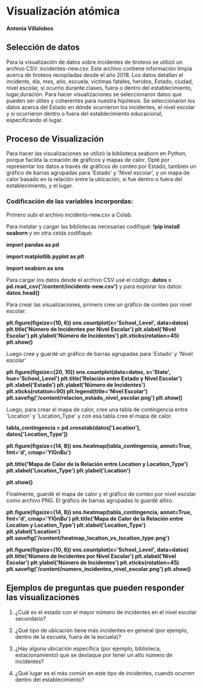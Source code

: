 # Visualización atómica
#### Antonia Villalobos

## Selección de datos
Para la visualización de datos sobre incidentes de tiroteos se utilizó un archivo CSV: incidentes-new.csv. Este archivo contiene información limpia acerca de tiroteos recopiladas desde el año 2018. Los datos detallan el incidente, día, mes, año, escuela, víctimas fatales, heridos, Estado, ciudad, nivel escolar, si ocurrio durante clases, fuera o dentro del establecimiento, lugar,duración. Para hacer visualizaciones se seleccionaron datos que pueden ser útiles y coherentes para nuestra hipótesis. Se seleccionaron los datos acerca del Estado en dónde ocurrieron los incidentes, el nivel escolar y si ocurrieron dentro o fuera del establecimiento educacional, especificando el lugar. 

## Proceso de Visualización
Para hacer las visualizaciones se utilizó la biblioteca seaborn en Python, porque facilita la creación de gráficos y mapas de calor. Opté por representar los datos a través de gráficos de conteo por Estado, también un gráfico de barras agrupadas para 'Estado' y 'Nivel escolar', y un mapa de calor basado en la relación entre la ubicación, si fue dentro o fuera del establecimiento, y el lugar.

### Codificación de las variables incorpordas:

Primero subi el archivo incidents-new.csv a Colab. 

Para instalar y cargar las bibliotecas necesarias codifiqué: **!pip install seaborn** y en otra celda codifiqué: 

**import pandas as pd**

**import matplotlib.pyplot as plt**

**import seaborn as sns**

Para cargar los datos desde el archivo CSV usé el código:
**datos = pd.read_csv('/content/incidents-new.csv')**
y para explorar los datos:
**datos.head()**

Para crear las visualizaciones, primero cree un gráfico de conteo por nivel escolar: 

**plt.figure(figsize=(10, 6))
sns.countplot(x='School_Level', data=datos)
plt.title('Número de Incidentes por Nivel Escolar')
plt.xlabel('Nivel Escolar')
plt.ylabel('Número de Incidentes')
plt.xticks(rotation=45)
plt.show()**

Luego cree y guardé un gráfico de barras agrupadas para 'Estado' y 'Nivel escolar'

**plt.figure(figsize=(20, 10))
sns.countplot(data=datos, x='State', hue='School_Level')
plt.title('Relación entre Estado y Nivel Escolar')
plt.xlabel('Estado')
plt.ylabel('Número de Incidentes')
plt.xticks(rotation=90)
plt.legend(title='Nivel Escolar')
plt.savefig('/content/relacion_estado_nivel_escolar.png')
plt.show()**

Luego, para crear el mapa de calor, cree una tabla de contingencia entre 'Location' y 'Location_Type' y con esa tabla cree el mapa de calor.

**tabla_contingencia = pd.crosstab(datos['Location'], datos['Location_Type'])**

**plt.figure(figsize=(14, 8))
sns.heatmap(tabla_contingencia, annot=True, fmt='d', cmap='YlGnBu')**

**plt.title('Mapa de Calor de la Relación entre Location y Location_Type')
plt.xlabel('Location_Type')
plt.ylabel('Location')**

**plt.show()**

Finalmente, guardé el mapa de calor y el gráfico de conteo por nivel escolar como archivo PNG. El gráfico de barras agrupadas lo guardé altiro. 

**plt.figure(figsize=(14, 8))
sns.heatmap(tabla_contingencia, annot=True, fmt='d', cmap='YlGnBu')
plt.title('Mapa de Calor de la Relación entre Location y Location_Type')
plt.xlabel('Location_Type')
plt.ylabel('Location')
plt.savefig('/content/heatmap_location_vs_location_type.png')**

**plt.figure(figsize=(10, 6))
sns.countplot(x='School_Level', data=datos)
plt.title('Número de Incidentes por Nivel Escolar')
plt.xlabel('Nivel Escolar')
plt.ylabel('Número de Incidentes')
plt.xticks(rotation=45)
plt.savefig('/content/numero_incidentes_nivel_escolar.png')
plt.show()** 


## Ejemplos de preguntas que pueden responder las visualizaciones

1. ¿Cuál es el estado con el mayor número de incidentes en el nivel escolar secundario?

2. ¿Qué tipo de ubicación tiene más incidentes en general (por ejemplo, dentro de la escuela, fuera de la escuela)?

3. ¿Hay alguna ubicación específica (por ejemplo, biblioteca, estacionamiento) que se destaque por tener un alto número de incidentes?

4. ¿Qué lugar es el más común en este tipo de incidentes, cuando ocurren dentro del establecimiento?